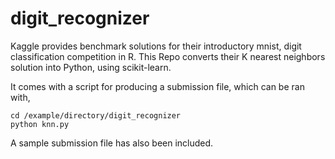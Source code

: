 digit_recognizer
================

Kaggle provides benchmark solutions for their introductory mnist, digit classification competition in R.  This Repo converts their K nearest
neighbors solution into Python, using scikit-learn.

It comes with a script for producing a submission file, which can be ran
with,

```
cd /example/directory/digit_recognizer
python knn.py
```

A sample submission file has also been included.
